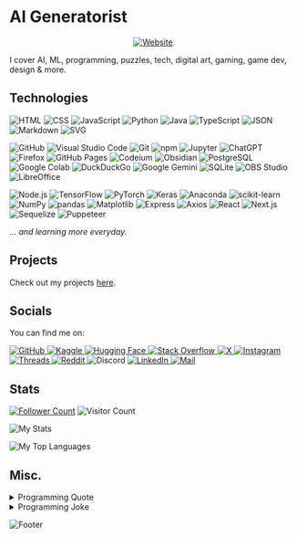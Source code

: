 # AI Generatorist

<div align="center">
	<a href="https://aigeneratorist.github.io">
		<img src="https://img.shields.io/badge/Website-aigeneratorist.github.io-blue" alt="Website">
	</a>
</div>

I cover AI, ML, programming, puzzles, tech, digital art, gaming, game dev, design & more.

## Technologies

![HTML](https://img.shields.io/badge/HTML-E34F26?logo=html5&logoColor=white)
![CSS](https://img.shields.io/badge/CSS-1572B6?logo=css3&logoColor=white)
![JavaScript](https://shields.io/badge/JavaScript-F7DF1E?logo=javascript&logoColor=black)
![Python](https://img.shields.io/badge/Python-3776AB?logo=python&logoColor=FFD43B)
![Java](https://img.shields.io/badge/Java-007396.svg)
![TypeScript](https://img.shields.io/badge/TypeScript-3178C6?logo=typescript&logoColor=white)
![JSON](https://img.shields.io/badge/JSON-000000?logo=json&logoColor=white)
![Markdown](https://img.shields.io/badge/Markdown-000000?logo=markdown&logoColor=white)
![SVG](https://img.shields.io/badge/SVG-FFB13B?logo=svg&logoColor=black)

![GitHub](https://img.shields.io/badge/GitHub-100000?logo=github&logoColor=white)
![Visual Studio Code](https://img.shields.io/badge/Visual%20Studio%20Code-0078D4)
![Git](https://img.shields.io/badge/Git-F05032?logo=git&logoColor=white)
![npm](https://img.shields.io/badge/npm-CB3837?logo=npm&logoColor=white)
![Jupyter](https://img.shields.io/badge/Jupyter-F37626.svg?&logo=jupyter&logoColor=white)
![ChatGPT](https://img.shields.io/badge/ChatGPT-74AA9C?logo=openai&logoColor=white)
![Firefox](https://img.shields.io/badge/Firefox-FF7139?logo=firefoxbrowser&logoColor=white)
![GitHub Pages](https://img.shields.io/badge/GitHub%20Pages-222222?logo=githubpages&logoColor=white)
![Codeium](https://img.shields.io/badge/Codeium-09B6A2?logo=codeium&logoColor=white)
![Obsidian](https://img.shields.io/badge/Obsidian-7C3AED?logo=obsidian&logoColor=white)
![PostgreSQL](https://img.shields.io/badge/PostgreSQL-4169E1?logo=postgresql&logoColor=white)
![Google Colab](https://img.shields.io/badge/Google%20Colab-F9AB00?logo=googlecolab&logoColor=white)
![DuckDuckGo](https://img.shields.io/badge/DuckDuckGo-DE5833?logo=duckduckgo&logoColor=white)
![Google Gemini](https://img.shields.io/badge/Google%20Gemini-8E75B2?logo=googlegemini&logoColor=white)
![SQLite](https://img.shields.io/badge/SQLite-003B57?logo=sqlite&logoColor=white)
![OBS Studio](https://img.shields.io/badge/OBS%20Studio-302E31?logo=obsstudio&logoColor=white)
![LibreOffice](https://img.shields.io/badge/LibreOffice-18A303?logo=libreoffice&logoColor=white)

![Node.js](https://img.shields.io/badge/Node.js-5FA04E?logo=node.js&logoColor=white)
![TensorFlow](https://img.shields.io/badge/TensorFlow-FF6F00?logo=tensorflow&logoColor=white)
![PyTorch](https://img.shields.io/badge/PyTorch-EE4C2C?logo=pytorch&logoColor=white)
![Keras](https://img.shields.io/badge/Keras-D00000?logo=keras&logoColor=white)
![Anaconda](https://img.shields.io/badge/Anaconda-44A833.svg?&logo=anaconda&logoColor=white)
![scikit-learn](https://img.shields.io/badge/scikit--learn-F7931E.svg?logo=scikitlearn&logoColor=white)
![NumPy](https://img.shields.io/badge/NumPy-013243.svg?logo=numpy&logoColor=white)
![pandas](https://img.shields.io/badge/pandas-150458.svg?logo=pandas&logoColor=white)
![Matplotlib](https://img.shields.io/badge/Matplotlib-FFFFFF.svg)
![Express](https://img.shields.io/badge/Express-000000?logo=express&logoColor=white)
![Axios](https://img.shields.io/badge/Axios-5A29E4?&logo=axios&logoColor=white)
![React](https://img.shields.io/badge/React-282C34?logo=react&logoColor=61DAFB)
![Next.js](https://img.shields.io/badge/Next.js-000000?logo=next.js&logoColor=white)
![Sequelize](https://img.shields.io/badge/Sequelize-52B0E7?logo=sequelize&logoColor=white)
![Puppeteer](https://img.shields.io/badge/Puppeteer-40B5A4?logo=puppeteer&logoColor=white)

*... and learning more everyday.*

## Projects

Check out my projects [here](https://github.com/AIGeneratorist?tab=repositories).

## Socials

You can find me on:

<div>
	<a href="https://github.com/AIGeneratorist">
		<img src="https://img.shields.io/badge/GitHub-100000?logo=github&logoColor=white" alt="GitHub">
	</a>
	<a href="https://www.kaggle.com/aigeneratorist">
		<img src="https://img.shields.io/badge/Kaggle-20BEFF?logo=kaggle&logoColor=white" alt="Kaggle">
	</a>
	<a href="https://huggingface.co/AIGeneratorist">
		<img src="https://img.shields.io/badge/Hugging%20Face-FFD21E?logo=huggingface&logoColor=black" alt="Hugging Face">
	</a>
	<a href="https://stackoverflow.com/users/26957849">
		<img src="https://img.shields.io/badge/Stack%20Overflow-F58025?logo=stackoverflow&logoColor=white" alt="Stack Overflow">
	</a>
	<a href="https://x.com/AIGeneratorist">
		<img src="https://img.shields.io/badge/X-000000?logo=x&logoColor=white" alt="X">
	</a>
	<a href="https://www.instagram.com/aigeneratorist">
		<img src="https://img.shields.io/badge/Instagram-E4405F?logo=instagram&logoColor=white" alt="Instagram">
	</a>
	<a href="https://www.threads.net/@aigeneratorist">
		<img src="https://img.shields.io/badge/Threads-000000?logo=threads&logoColor=white" alt="Threads">
	</a>
	<a href="https://www.reddit.com/user/AIGeneratorist">
		<img src="https://img.shields.io/badge/Reddit-FF4500?logo=reddit&logoColor=white" alt="Reddit">
	</a>
	<img src="https://img.shields.io/badge/Discord-%40aigeneratorist-5865F2?logo=discord&logoColor=white" alt="Discord">
	<a href="https://www.linkedin.com/in/alvin-hong-5a157030b">
		<img src="https://img.shields.io/badge/LinkedIn-0A66C2?logo=linkedin&logoColor=white" alt="LinkedIn">
	</a>
	<a href="mailto:alvinhong2014@gmail.com">
		<img src="https://img.shields.io/badge/Mail-EA4335?logo=gmail&logoColor=white" alt="Mail">
	</a>
</div>

## Stats

[![Follower Count](https://img.shields.io/github/followers/AIGeneratorist?style=flat&logo=github&label=Followers)](https://github.com/AIGeneratorist?tab=followers)
![Visitor Count](https://komarev.com/ghpvc/?username=AIGeneratorist&style=flat&label=Profile%20Views)

![My Stats](https://github-readme-stats.vercel.app/api?username=AIGeneratorist&theme=tokyonight&hide_title=true&show_icons=true)

![My Top Languages](https://github-readme-stats.vercel.app/api/top-langs?username=AIGeneratorist&theme=tokyonight)

## Misc.

<details>
	<summary>Programming Quote</summary>
	<img src="https://quotes-github-readme.vercel.app/api" alt="Programming Quote">
</details>
<details>
	<summary>Programming Joke</summary>
	<img src="https://readme-jokes.vercel.app/api" alt="Programming Joke">
</details>

<!-- Source: https://github.com/guilyx/guilyx -->
![Footer](https://capsule-render.vercel.app/api?type=waving&color=gradient&height=60&section=footer)

